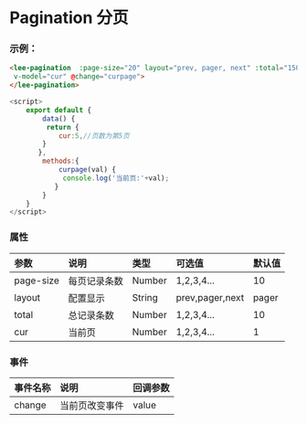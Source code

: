 # Pagination 分页
### 示例：
<P></P>
<lee-pagination v-model="cur" :page-size="20" layout="prev, pager, next" :total="150" @change="curpage">
</lee-pagination>

```html
<lee-pagination  :page-size="20" layout="prev, pager, next" :total="150"
 v-model="cur" @change="curpage">
</lee-pagination>
```
```js
<script>
    export default {
        data() {
         return {
            cur:5,//页数为第5页
        }
       },
        methods:{
            curpage(val) {
             console.log('当前页:'+val);
           }
        }
    }
</script>
```
### 属性

参数|说明|类型|可选值|默认值
:------|:------|:------|:------|:------
page-size|每页记录条数|Number|1,2,3,4...|10
layout|配置显示|String|prev,pager,next|pager
total|总记录条数|Number|1,2,3,4...|10
cur|当前页|Number|1,2,3,4...|1
### 事件

事件名称|说明|回调参数
:------|:------|:------
change|当前页改变事件|value

<script>
    export default {
        data() {
         return {
            cur:5,//页数为第1页
        }
       },
        methods:{
            curpage(val) {
             console.log('当前页:'+val);
           },
          
        }
    }
</script>